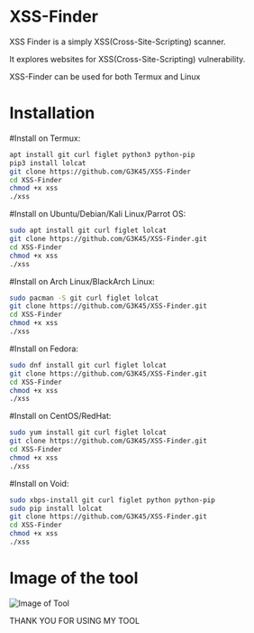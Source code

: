 # XSS-Finder
XSS Finder is a simply XSS(Cross-Site-Scripting) scanner.

It explores websites for XSS(Cross-Site-Scripting) vulnerability.

XSS-Finder can be used for both Termux and Linux

# Installation

#Install on Termux:
```bash
apt install git curl figlet python3 python-pip
pip3 install lolcat
git clone https://github.com/G3K45/XSS-Finder
cd XSS-Finder
chmod +x xss
./xss
```

#Install on Ubuntu/Debian/Kali Linux/Parrot OS:
```bash
sudo apt install git curl figlet lolcat
git clone https://github.com/G3K45/XSS-Finder.git
cd XSS-Finder
chmod +x xss
./xss
```

#Install on Arch Linux/BlackArch Linux:
```bash
sudo pacman -S git curl figlet lolcat
git clone https://github.com/G3K45/XSS-Finder.git
cd XSS-Finder
chmod +x xss
./xss
```

#Install on Fedora:
```bash
sudo dnf install git curl figlet lolcat
git clone https://github.com/G3K45/XSS-Finder.git
cd XSS-Finder
chmod +x xss
./xss
```

#Install on CentOS/RedHat:
```bash
sudo yum install git curl figlet lolcat
git clone https://github.com/G3K45/XSS-Finder.git
cd XSS-Finder
chmod +x xss
./xss
```

#Install on Void:
```bash
sudo xbps-install git curl figlet python python-pip
sudo pip install lolcat
git clone https://github.com/G3K45/XSS-Finder.git
cd XSS-Finder
chmod +x xss
./xss
```

# Image of the tool

![Image of Tool](https://i.ibb.co/Y0v7jQq/Image6.png)

THANK YOU FOR USING MY TOOL


